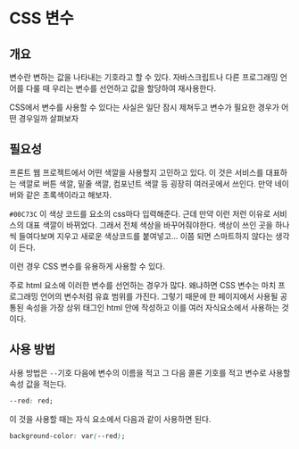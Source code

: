 # CSS 변수

## 개요

변수란 변하는 값을 나타내는 기호라고 할 수 있다. 자바스크립트나 다른 프로그래밍 언어를 다룰 때 우리는 변수를 선언하고 값을 할당하여 재사용한다.

CSS에서 변수를 사용할 수 있다는 사실은 일단 잠시 제쳐두고 변수가 필요한 경우가 어떤 경우일까 살펴보자

## 필요성

프론트 웹 프로젝트에서 어떤 색깔을 사용할지 고민하고 있다. 이 것은 서비스를 대표하는 색깔로 버튼 색깔, 밑줄 색깔, 컴포넌트 색깔 등 굉장히 여러곳에서 쓰인다. 만약 네이버와 같은 초록색이라고 해보자.

`#00C73C` 이 색상 코드를 요소의 css마다 입력해준다. 근데 만약 이런 저런 이유로 서비스의 대표 색깔이 바뀌었다. 그래서 전체 색상을 바꾸어줘야한다. 색상이 쓰인 곳을 하나씩 들여다보며 지우고 새로운 색상코드를 붙여넣고... 이쯤 되면 스마트하지 않다는 생각이 든다.

이런 경우 CSS 변수를 유용하게 사용할 수 있다.

주로 html 요소에 이러한 변수를 선언하는 경우가 많다.  왜냐하면 CSS 변수는 마치 프로그래밍 언어의 변수처럼 유효 범위를 가진다. 그렇기 때문에 한 페이지에서 사용될 공통된 속성을 가장 상위 태그인 html 안에 작성하고 이를 여러 자식요소에서 사용하는 것이다.

## 사용 방법

사용 방법은 `--`기호 다음에 변수의 이름을 적고 그 다음 콜론 기호를 적고 변수로 사용할 속성 값을 적는다.

```css
--red: red;
```

이 것을 사용할 때는 자식 요소에서 다음과 같이 사용하면 된다.

```css
background-color: var(--red);
```